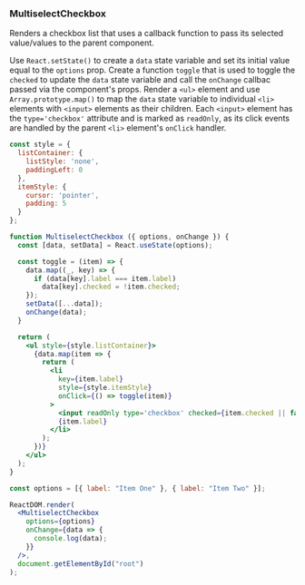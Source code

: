 ### MultiselectCheckbox

Renders a checkbox list that uses a callback function to pass its selected value/values to the parent component.

Use `React.setState()` to create a `data` state variable and set its initial value equal to the `options` prop.
Create a function `toggle` that is used to toggle the `checked` to update the `data` state variable and call the `onChange` callbac passed via the component's props.
Render a `<ul>` element and use `Array.prototype.map()` to map the `data` state variable to individual `<li>` elements with `<input>` elements as their children.
Each `<input>` element has the `type='checkbox'` attribute and is marked as `readOnly`, as its click events are handled by the parent `<li>` element's `onClick` handler.

```jsx
const style = {
  listContainer: {
    listStyle: 'none',
    paddingLeft: 0
  },
  itemStyle: {
    cursor: 'pointer',
    padding: 5
  }
};

function MultiselectCheckbox ({ options, onChange }) {
  const [data, setData] = React.useState(options);

  const toggle = (item) => {
    data.map((_, key) => {
      if (data[key].label === item.label) 
        data[key].checked = !item.checked;
    });
    setData([...data]);
    onChange(data);
  }

  return (
    <ul style={style.listContainer}>
      {data.map(item => {
        return (
          <li
            key={item.label}
            style={style.itemStyle}
            onClick={() => toggle(item)}
          >
            <input readOnly type='checkbox' checked={item.checked || false} />
            {item.label}
          </li>
        );
      })}
    </ul>
  );
}
```

```jsx
const options = [{ label: "Item One" }, { label: "Item Two" }];

ReactDOM.render(
  <MultiselectCheckbox
    options={options}
    onChange={data => {
      console.log(data);
    }}
  />,
  document.getElementById("root")
);
```

<!-- tags: input,state,array -->

<!-- expertise: 1 -->
